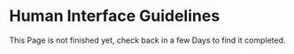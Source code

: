 # Human Interface Guidelines

This Page is not finished yet, check back in a few Days to find it completed.